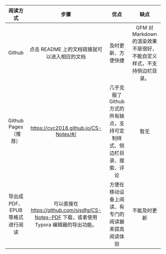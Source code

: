 | 阅读方式 | 步骤 | 优点 | 缺点 |
| :--: | :--: | :--: | :--: |
| Github | 点击 README 上的文档链接就可以进入相应的文档 | 及时更新、方便快捷 | GFM 对 Markdown 的渲染效果不是很好，不能自定义样式，不支持侧边栏目录。 |
| Github Pages<br>（推荐） | https://cyc2018.github.io/CS-Notes/#/ | 几乎克服了 Github 方式的所有缺点，支持可定制样式、侧边栏目录、搜索、评论 | 暂无 |
| 导出成 PDF、EPUB 等格式进行阅读 | 可以直接在 https://github.com/sjsdfg/CS-Notes-PDF 下载，或者使用 Typora 编辑器的导出功能。 | 方便在移动设备上阅读、有专门的阅读器来提高阅读体验 | 不能及时更新 |
